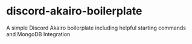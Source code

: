 # discord-akairo-boilerplate
A simple Discord Akairo boilerplate including helpful starting commands and MongoDB Integration
